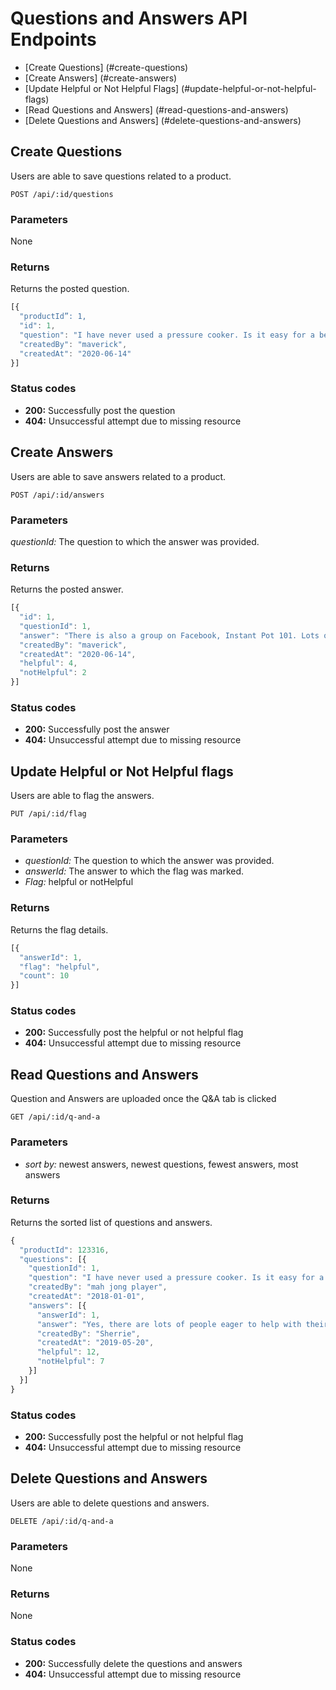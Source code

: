 # Questions and Answers API Endpoints

* [Create Questions] (#create-questions)
* [Create Answers] (#create-answers)
* [Update Helpful or Not Helpful Flags] (#update-helpful-or-not-helpful-flags)
* [Read Questions and Answers] (#read-questions-and-answers)
* [Delete Questions and Answers] (#delete-questions-and-answers)

## Create Questions

Users are able to save questions related to a product.

```POST /api/:id/questions```

### Parameters

None

### Returns

Returns the posted question.

```javascript
[{
  "productId”: 1,
  "id": 1,
  "question": "I have never used a pressure cooker. Is it easy for a beginner to get the hang of the instant pot?",
  "createdBy": "maverick",
  "createdAt": "2020-06-14"
}]
```

### Status codes

* **200:** Successfully post the question
* **404:** Unsuccessful attempt due to missing resource

## Create Answers

Users are able to save answers related to a product.

```POST /api/:id/answers```

### Parameters

*questionId:* The question to which the answer was provided.

### Returns

Returns the posted answer.

```javascript
[{
  "id": 1,
  "questionId": 1,
  "answer": "There is also a group on Facebook, Instant Pot 101. Lots of really great help and recipes",
  "createdBy": "maverick",
  "createdAt": "2020-06-14",
  "helpful": 4,
  "notHelpful": 2
}]
```

### Status codes

* **200:** Successfully post the answer
* **404:** Unsuccessful attempt due to missing resource

## Update Helpful or Not Helpful flags

Users are able to flag the answers.

```PUT /api/:id/flag```

### Parameters

* *questionId:* The question to which the answer was provided.
* *answerId:* The answer to which the flag was marked.
* *Flag:* helpful or notHelpful

### Returns

Returns the flag details.

```javascript
[{
  "answerId": 1,
  "flag": "helpful",
  "count": 10
}]
```

### Status codes

* **200:** Successfully post the helpful or not helpful flag
* **404:** Unsuccessful attempt due to missing resource

## Read Questions and Answers

Question and Answers are uploaded once the Q&A tab is clicked

```GET /api/:id/q-and-a```

### Parameters

* *sort by:* newest answers, newest questions, fewest answers, most answers

### Returns

Returns the sorted list of questions and answers.

```javascript
{
  "productId": 123316,
  "questions": [{
    "questionId": 1,
    "question": "I have never used a pressure cooker. Is it easy for a beginner to get the hang of the instant pot?",
    "createdBy": "mah jong player",
    "createdAt": "2018-01-01",
    "answers": [{
      "answerId": 1,
      "answer": "Yes, there are lots of people eager to help with their suggestions and recipes on YouTube! Read your owner's manual and perform the water test first. This helps you understand how it works. Have had mine for a month now and use it every day! Fish and veggies done at once in the same pot, just an example...",
      "createdBy": "Sherrie",
      "createdAt": "2019-05-20",
      "helpful": 12,
      "notHelpful": 7
    }]
  }]
}
```

### Status codes

* **200:** Successfully post the helpful or not helpful flag
* **404:** Unsuccessful attempt due to missing resource

## Delete Questions and Answers

Users are able to delete questions and answers.

```DELETE /api/:id/q-and-a```

### Parameters

None

### Returns

None

### Status codes

* **200:** Successfully delete the questions and answers
* **404:** Unsuccessful attempt due to missing resource

